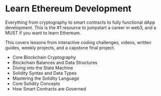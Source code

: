 # Learn Ethereum Development

Everything from cryptography to smart contracts to fully functional dApp development. This is the #1 resource to jumpstart a career in web3, and a MUST if you want to learn Ethereum.

This covers lessons from interactive coding challenges, videos, written guides, weekly projects, and a capstone final project.

- Core Blockchain Cryptography
- Blockchain Balances and Data Structures
- Diving into the State Machine
- Solidity Syntax and Data Types
- Mastering the Solidity Language
- Core Solidity Concepts
- How Smart Contracts are Governed
